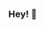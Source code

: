 ### Hey! 👋

<!--
**KasperDevelopment/KasperDevelopment** is a ✨ _special_ ✨ repository because its `README.md` (this file) appears on your GitHub profile.


- 🔭 I’m currently working on nothing
- 🌱 I’m currently learning Lua & Js
- 💬 Ask me about what you want
- 📫 How to reach me: Kasper@perkas.no or on discord Kasper#9356

-->
